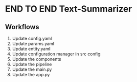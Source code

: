 # END TO END Text-Summarizer

## Workflows

1. Update config.yaml 
2. Update params.yaml 
3. Update entity.yaml
4. Update configuration manager in src config
5. Update the components
6. Update the pipeline
7. Update the main.py
8. Update the app.py
